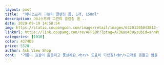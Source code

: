 ```yaml
---
layout: post 
title:  "이니스프리 그린티 클렌징 폼, 1개, 150ml" 
description: 이니스프리 그린티 클렌징 폼 ..
date: 2020-09-19 14:58:54 
img: https://static.coupangcdn.com/image/retail/images/63281305043812-f4af1b5b-3308-4c71-b98b-fe06a1671637.jpg 
linkUrl: https://link.coupang.com/re/AFFSDP?lptag=AF3600438&subid=ahnPublicAsk&pageKey=72063092&itemId=240301206&vendorItemId=4471576265&traceid=V0-113-21144f6480c33c2d 
categories: [1010] 
color: 4374D9 
price: 5520 
author: Ask View Shop 
cont:  "거품이 굉장이 촘촘하고 풍성해요.<br/> 도움이 되셨길!<br/>고개를 흔들고 뺨을 두번 짝짝.<br/> 정신차리자 마음을 다잡고<br/>고등학교때부터 대학교,졸업이후 까지 쭉 쓰고 있는 클렌징 중 하나예요 ㅎㅎ<br/>고민해보는 것도 좋을것 같아요.<br/><br/>그 향기로운 그린티 향기를 얼굴에 머금고<br/>그래서 화장한날은 오일후 클렌징 폼으로 세안할때는 올리브펌클렌징을 사용해요.<br/> 그게 화장이 훨씬 잘지워지거든요 ㅎㅎ<br/>그럼 뭐든 괜찮아질거야.<br/> 곧 좋아질거야.<br/><br/>그렇게 화장실로 가서 거울을 보고<br/>너의 향기네.<br/><br/>데일리로 가장 무난하게 쓰기 좋은 제품입니다.<br/><br/>데일리로 순하게 사용하실분들은 이거 추천합니다^^<br/>맞아 이건 너가 즐겨사용하던 세안제였네.<br/><br/>멍하니 있기를 2주째.<br/><br/>보고싶다.<br/><br/>사람들을 만나보자<br/>산뜻하고 개운한 마무리는 없으니 그런걸 원하시는분은<br/>세면대에 물을 틀고 세수를 했어.<br/><br/>세수하고 샤워하고.<br/> 일단 나가자.<br/><br/>속당김도 많이 없이 좋아요<br/>순간 무너지듯 화장실 바닥에 주저앉았다.<br/><br/>얼굴에 비비는데<br/>오랫동안 사용하는 사람이 많은데는 이유가 있겠죠 )<br/>웬걸,<br/>유분기가 조금 남아있는 느낌이랄까... <br/> 보습면에서는 좋다고 생각될 수도 있겠어요.<br/><br/>이 바보멍청이 언제까지 이렇게 폐인처럼 살거냐!!<br/>이니스프리에서 폼클렌징을 4가지정도 사서 상황별로 사용하는데요.<br/><br/>이별했건 뭐했건 일단 나가서 바람을 쐬어보자.<br/><br/>이제는 누구를 향해 그 예쁜 미소를 지어주니?<br/>자연스레 이니스프리 그린티 클렌징폼을 짜서<br/>잘지내니?<br/>적은양으로도 거품이 아주 풍성하게 나요.<br/><br/>전에 사용하던것과 비교하자면 산뜻한 느낌은 없어요.<br/><br/>첫구매입니다.<br/> 상품평이 좋아 선택했어요.<br/><br/>촉촉하게 마무리된다고 설명되어있는데 모두 헹궈낸 후에도<br/>평소 클렌징밤 사용 후 마무리로 클렌징 폼을 사용하는 편인데,<br/>향이나 양은 마음에 듭니다.<br/><br/>화장실로 갔어.<br/><br/>화장을 했을때는 화장이 잘지워지지는않아요.<br/> ㅠㅠ<br/>" 
---
```

